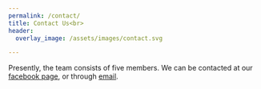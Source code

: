 ```yaml
---
permalink: /contact/
title: Contact Us<br>
header:
  overlay_image: /assets/images/contact.svg

---
```


Presently, the team consists of five members. We can be contacted at our [facebook page](https://www.facebook.com/projectyl.in), or through [email](mailto:projectylindia@gmail.com).
